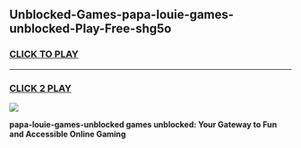 
## Unblocked-Games-papa-louie-games-unblocked-Play-Free-shg5o
<h3>
<a href="https://premium76.site?title=papa-louie-games-unblocked&ref=19M">CLICK TO PLAY</a></h3>
<hr>

<h3>
<a href="https://premium76.site?title=papa-louie-games-unblocked&ref=19M">CLICK 2 PLAY</a>
  
</h3>

<a href="https://premium76.site?title=papa-louie-games-unblocked&ref=19M"><img src="https://clearcache.store/games.png"></a>


**papa-louie-games-unblocked games unblocked: Your Gateway to Fun and Accessible Online Gaming**
